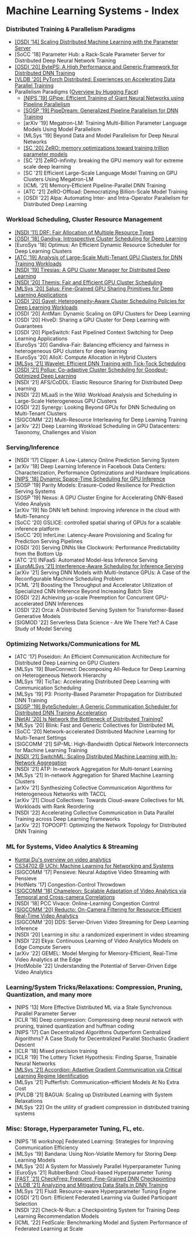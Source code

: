# Machine Learning Systems - Index

### Distributed Training & Parallelism Paradigms

* [\[OSDI '14\] Scaling Distributed Machine Learning with the Parameter Server](scaling-distributed-machine-learning-with-the-parameter-server.md)
* \[SoCC '18] Parameter Hub: a Rack-Scale Parameter Server for Distributed Deep Neural Network Training
* [\[OSDI '20\] BytePS: A High Performance and Generic Framework for Distributed DNN Training](byteps-a-high-performance-and-generic-framework-for-distributed-dnn-training.md)
* [\[VLDB '20\] PyTorch Distributed: Experiences on Accelerating Data Parallel Training](pytorch-distributed-experiences-on-accelerating-data-parallel-training.md)
* Parallelism Paradigms ([Overview by Hugging Face](https://huggingface.co/docs/transformers/v4.16.2/en/parallelism))
  * [\[NIPS '19\] GPipe: Efficient Training of Giant Neural Networks using Pipeline Parallelism](gpipe-efficient-training-of-giant-neural-networks-using-pipeline-parallelism.md)
  * [\[SOSP '19\] PipeDream: Generalized Pipeline Parallelism for DNN Training](pipedream-generalized-pipeline-parallelism-for-dnn-training.md)
  * \[arXiv '19] Megatron-LM: Training Multi-Billion Parameter Language Models Using Model Parallelism
  * \[MLSys '19] Beyond Data and Model Parallelism for Deep Neural Networks
  * [\[SC '20\] ZeRO: memory optimizations toward training trillion parameter models](2019-sc-zero-memory-optimizations-toward-training-trillion-parameter-models.md)
  * \[SC '21] ZeRO-infinity: breaking the GPU memory wall for extreme scale deep learning
  * \[SC '21] Efficient Large-Scale Language Model Training on GPU Clusters Using Megatron-LM
  * \[ICML '21] Memory-Efficient Pipeline-Parallel DNN Training
  * \[ATC '21] ZeRO-Offload: Democratizing Billion-Scale Model Training
  * \[OSDI '22] Alpa: Automating Inter- and Intra-Operator Parallelism for Distributed Deep Learning

### Workload Scheduling, Cluster Resource Management

* [\[NSDI '11\] DRF: Fair Allocation of Multiple Resource Types](dominant-resource-fairness-fair-allocation-of-multiple-resource-types.md)
* [\[OSDI '18\] Gandiva: Introspective Cluster Scheduling for Deep Learning](gandiva-introspective-cluster-scheduling-for-deep-learning.md)
* \[EuroSys '18] Optimus: An Efficient Dynamic Resource Scheduler for Deep Learning Clusters
* [\[ATC '19\] Analysis of Large-Scale Multi-Tenant GPU Clusters for DNN Training Workloads](analysis-of-large-scale-multi-tenant-gpu-clusters-for-dnn-training-workloads.md)
* [\[NSDI '19\] Tiresias: A GPU Cluster Manager for Distributed Deep Learning](tiresias-a-gpu-cluster-manager-for-distributed-deep-learning.md)
* [\[NSDI '20\] Themis: Fair and Efficient GPU Cluster Scheduling](themis-fair-and-efficient-gpu-cluster-scheduling.md)
* [\[MLSys '20\] Salus: Fine-Grained GPU Sharing Primitives for Deep Learning Applications](2020-sigcomm-reducto-on-camera-filtering-for-resource-efficient-real-time-video-analytics/salus-fine-grained-gpu-sharing-primitives-for-deep-learning-applications.md)
* [\[OSDI '20\] Gavel: Heterogeneity-Aware Cluster Scheduling Policies for Deep Learning Workloads](gavel-heterogeneity-aware-cluster-scheduling-policies-for-deep-learning-workloads.md)
* \[OSDI '20] AntMan: Dynamic Scaling on GPU Clusters for Deep Learning
* \[OSDI '20] HiveD: Sharing a GPU Cluster for Deep Learning with Guarantees
* \[OSDI '20] PipeSwitch: Fast Pipelined Context Switching for Deep Learning Applications
* \[EuroSys '20] Gandiva-Fair: Balancing efficiency and fairness in heterogeneous GPU clusters for deep learning
* \[EuroSys '20] AlloX: Compute Allocation in Hybrid Clusters
* [\[MLSys '21\] Wavelet: Efficient DNN Training with Tick-Tock Scheduling](wavelet-efficient-dnn-training-with-tick-tock-scheduling.md)
* [\[OSDI '21\] Pollux: Co-adaptive Cluster Scheduling for Goodput-Optimized Deep Learning](pollux-co-adaptive-cluster-scheduling-for-goodput-optimized-deep-learning.md)
* \[NSDI '21] AFS/CoDDL: Elastic Resource Sharing for Distributed Deep Learning
* \[NSDI '22] MLaaS in the Wild: Workload Analysis and Scheduling in Large-Scale Heterogeneous GPU Clusters
* \[OSDI '22] Synergy: Looking Beyond GPUs for DNN Scheduling on Multi-Tenant Clusters
* \[SIGCOMM '22] Multi-Resource Interleaving for Deep Learning Training
* \[arXiv '22] Deep Learning Workload Scheduling in GPU Datacenters: Taxonomy, Challenges and Vision

### Serving/Inference

* \[NSDI '17] Clipper: A Low-Latency Online Prediction Serving System
* \[arXiv '18] Deep Learning Inference in Facebook Data Centers: Characterization, Performance Optimizations and Hardware Implications
* [\[NIPS '18\] Dynamic Space-Time Scheduling for GPU Inference](2018-nips-dynamic-space-time-scheduling-for-gpu-inference.md)
* \[SOSP '19] Parity Models: Erasure-Coded Resilience for Prediction Serving Systems
* \[SOSP '19] Nexus: A GPU Cluster Engine for Accelerating DNN-Based Video Analysis
* \[arXiv '19] No DNN left behind: Improving inference in the cloud with Multi-Tenancy
* \[SoCC '20] GSLICE: controlled spatial sharing of GPUs for a scalable inference platform
* \[SoCC '20] InferLine: Latency-Aware Provisioning and Scaling for Prediction Serving Pipelines
* \[OSDI '20] Serving DNNs like Clockwork: Performance Predictability from the Bottom Up
* \[ATC '21] INFaaS: Automated Model-less Inference Serving
* [\[EuroMLSys '21\] Interference-Aware Scheduling for Inference Serving](2021-euromlsys-interference-aware-scheduling-for-inference-serving.md)
* \[arXiv '21] Serving DNN Models with Multi-Instance GPUs: A Case of the Reconfigurable Machine Scheduling Problem
* \[ICML '21] Boosting the Throughput and Accelerator Utilization of Specialized CNN Inference Beyond Increasing Batch Size
* \[OSDI '22] Achieving μs-scale Preemption for Concurrent GPU-accelerated DNN Inferences
* \[OSDI '22] Orca: A Distributed Serving System for Transformer-Based Generative Models
* \[SIGMOD '22] Serverless Data Science - Are We There Yet? A Case Study of Model Serving

### Optimizing Networks/Communications for ML

* \[ATC '17] Poseidon: An Efficient Communication Architecture for Distributed Deep Learning on GPU Clusters
* \[MLSys '19] BlueConnect: Decomposing All-Reduce for Deep Learning on Heterogeneous Network Hierarchy
* \[MLSys '19] TicTac: Accelerating Distributed Deep Learning with Communication Scheduling
* \[MLSys '19] P3: Priority-Based Parameter Propagation for Distributed DNN Training
* [\[SOSP '19\] ByteScheduler: A Generic Communication Scheduler for Distributed DNN Training Acceleration](2019-sosp-bytescheduler-a-generic-communication-scheduler-for-distributed-dnn-training-....md)
* [\[NetAI '20\] Is Network the Bottleneck of Distributed Training?](2020-netai-is-network-the-bottleneck-of-distributed-training.md)
* \[MLSys '20] Blink: Fast and Generic Collectives for Distributed ML
* \[SoCC '20] Network-accelerated Distributed Machine Learning for Multi-Tenant Settings
* \[SIGCOMM '21] SiP-ML: High-Bandwidth Optical Network Interconnects for Machine Learning Training
* [\[NSDI '21\] SwitchML: Scaling Distributed Machine Learning with In-Network Aggregation](2021-nsdi-switchml-scaling-distributed-machine-learning-with-in-network-aggregation.md)
* \[NSDI '21] ATP: In-network Aggregation for Multi-tenant Learning
* \[MLSys '21] In-network Aggregation for Shared Machine Learning Clusters
* \[arXiv '21] Synthesizing Collective Communication Algorithms for Heterogeneous Networks with TACCL
* \[arXiv '21] Cloud Collectives: Towards Cloud-aware Collectives for ML Workloads with Rank Reordering
* \[NSDI '22] Accelerating Collective Communication in Data Parallel Training across Deep Learning Frameworks
* \[arXiv '22] TOPOOPT: Optimizing the Network Topology for Distributed DNN Training

### ML for Systems, Video Analytics & Streaming

* [Kuntai Du's overview on video analytics](https://kuntai.notion.site/Video-analytics-literature-review-90947b73637f427da7d8adc82e764c77)
* [CS34702 @ UChi: Machine Learning for Networking and Systems](https://people.cs.uchicago.edu/\~junchenj/34702-fall21/)
* \[SIGCOMM '17] Pensieve: Neural Adaptive Video Streaming with Pensieve
* \[HotNets '17] Congestion-Control Throwdown
* [\[SIGCOMM '18\] Chameleon: Scalable Adaptation of Video Analytics via Temporal and Cross-camera Correlations](2018-sigcomm-chameleon-scalable-adaptation-of-video-analytics-via-temporal-and-cross-camera-....md)
* \[NSDI '18] PCC Vivace: Online-Learning Congestion Control
* [\[SIGCOMM '20\] Reducto: On-Camera Filtering for Resource-Efficient Real-Time Video Analytics](2020-sigcomm-reducto-on-camera-filtering-for-resource-efficient-real-time-video-analytics/)
* \[SIGCOMM '20] DDS: Server-Driven Video Streaming for Deep Learning Inference
* \[NSDI '20] Learning in situ: a randomized experiment in video streaming
* \[NSDI '22] Ekya: Continuous Learning of Video Analytics Models on Edge Compute Servers
* \[arXiv '22] GEMEL: Model Merging for Memory-Efficient, Real-Time Video Analytics at the Edge
* \[HotMobile '22] Understanding the Potential of Server-Driven Edge Video Analytics

### Learning/System Tricks/Relaxations: Compression, Pruning, Quantization, and many more

* \[NIPS '13] More Effective Distributed ML via a Stale Synchronous Parallel Parameter Server
* \[ICLR '16] Deep compression: Compressing deep neural network with pruning, trained quantization and huffman coding
* \[NIPS '17] Can Decentralized Algorithms Outperform Centralized Algorithms? A Case Study for Decentralized Parallel Stochastic Gradient Descent
* \[ICLR '18] Mixed precision training
* \[ICLR '19] The Lottery Ticket Hypothesis: Finding Sparse, Trainable Neural Networks
* [\[MLSys '21\] Accordion: Adaptive Gradient Communication via Critical Learning Regime Identification](accordion-adaptive-gradient-communication-via-critical-learning-regime-identification.md)
* \[MLSys '21] Pufferfish: Communication-efficient Models At No Extra Cost
* \[PVLDB '21] BAGUA: Scaling up Distributed Learning with System Relaxations
* \[MLSys '22] On the utility of gradient compression in distributed training systems

### Misc: Storage, Hyperparameter Tuning, FL, etc.

* \[NIPS '16 workshop] Federated Learning: Strategies for Improving Communication Efficiency
* \[MLSys '19] Bandana: Using Non-Volatile Memory for Storing Deep Learning Models
* \[MLSys '20] A System for Massively Parallel Hyperparameter Tuning
* \[EuroSys '21] RubberBand: Cloud-based Hyperparameter Tuning
* [\[FAST '21\] CheckFreq: Frequent, Fine-Grained DNN Checkpointing](checkfreq-frequent-fine-grained-dnn-checkpointing.md)
* [\[VLDB '21\] Analyzing and Mitigating Data Stalls in DNN Training](analyzing-and-mitigating-data-stalls-in-dnn-training.md)
* \[MLSys '21] Fluid: Resource-aware Hyperparameter Tuning Engine
* \[OSDI '21] Oort: Efficient Federated Learning via Guided Participant Selection
* \[NSDI '22] Check-N-Run: a Checkpointing System for Training Deep Learning Recommendation Models
* \[ICML '22] FedScale: Benchmarking Model and System Performance of Federated Learning at Scale
